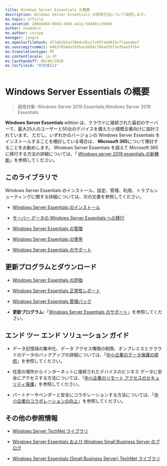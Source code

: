 ```yaml
---
title: Windows Server Essentials の概要
description: Windows Server Essentials の使用方法について説明します。
ms.topic: article
ms.assetid: 2d0eb084-09dd-4d85-a41a-5d449cc3b504
author: nnamuhcs
ms.author: coreyp
manager: jasgro
ms.openlocfilehash: df3eb1b5a1704dcd5a1fc05fab4023c7faaeabe7
ms.sourcegitcommit: 04637054de2bfbac66b9c78bad7bf3e7bae5ffb4
ms.translationtype: MT
ms.contentlocale: ja-JP
ms.lasthandoff: 08/06/2020
ms.locfileid: "87838111"
---
```

# <a name="get-started-with-windows-server-essentials"></a>Windows Server Essentials の概要

>適用対象: Windows Server 2016 Essentials;Windows Server 2019 Essentials

**Windows Server Essentials** edition は、クラウドに接続された最初のサーバーで、最大25人のユーザーと50台のデバイスを備えた小規模企業向けに設計されています。 ただし、いずれかのバージョンの Windows Server Essentials をインストールすることを検討している場合は、 **Microsoft 365**について検討することをお勧めします。 Windows Server Essentials を超えて Microsoft 365 に移行する方法の詳細については、「 [Windows server 2019 essentials の新機能](what-s-new-19.md)」を参照してください。

## <a name="in-this-library"></a>このライブラリで
 Windows Server Essentials のインストール、設定、管理、利用、トラブルシューティングに関する詳細については、次の文書を参照してください。


-   [Windows Server Essentials のインストール](../install/Install-Windows-Server-Essentials.md)

-   [サーバー データの Windows Server Essentials への移行](../migrate/Migrate-Server-Data-to-Windows-Server-Essentials.md)

-   [Windows Server Essentials の管理](../manage/Manage-Windows-Server-Essentials.md)

-   [Windows Server Essentials の使用](../use/Use-Windows-Server-Essentials.md)

-   [Windows Server Essentials のサポート](../support/Support-Windows-Server-Essentials.md)

## <a name="updates-and-downloads"></a>更新プログラムとダウンロード

-   [Windows Server Essentials の評価](https://technet.microsoft.com/evalcenter/dn205288.aspx?wt.mc_id=TEC_144_1_7)

-   [Windows Server Essentials 正常性レポート](https://www.microsoft.com/download/details.aspx?id=35565)

-   [Windows Server Essentials 管理パック](https://www.microsoft.com/download/details.aspx?id=35560)


-   **更新プログラム:**「[Windows Server Essentials のサポート](../support/Support-Windows-Server-Essentials.md)」を参照してください。

## <a name="end-to-end-solution-guides"></a>エンド ツー エンド ソリューション ガイド

-    データ記憶域の集中化、データ アクセス権限の制限、オンプレミスとクラウドのデータのバックアップの詳細については、「[中小企業のデータ保護の提供](/previous-versions/orphan-topics/ws.11/dn582043(v=ws.11))」を参照してください。

-    任意の場所からインターネットに接続されたデバイスのビジネス データに安全にアクセスする方法については、「[中小企業のリモート アクセスのセキュリティ保護](/previous-versions/windows/it-pro/solutions-guidance/dn629457(v=ws.11))」を参照してください。

-    パートナーやベンダーと安全にコラボレーションする方法については、「[中小企業のコラボレーションの向上](/previous-versions/windows/it-pro/solutions-guidance/dn747893(v=ws.11))」を参照してください。

## <a name="additional-references"></a>その他の参照情報

-   [Windows Server TechNet ライブラリ](/windows-server/windows-server-versions)

-   [Windows Server Essentials および Windows Small Business Server のブログ](/archive/blogs/sbs/)

-   [Windows Server Essentials (Small Business Server) TechNet ライブラリ](/previous-versions/windows/it-pro/windows-server-essentials-sbs/cc514417(v=msdn.10))